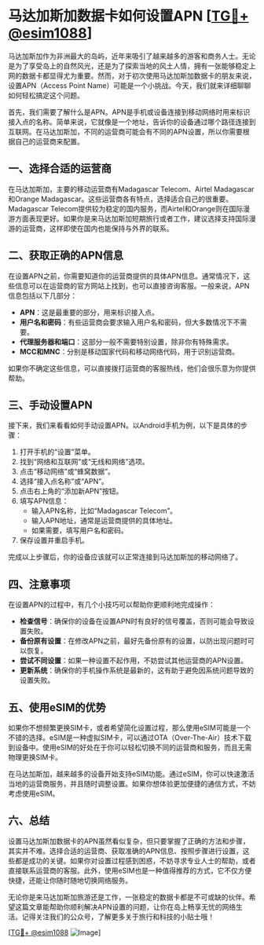 # 马达加斯加数据卡如何设置APN [[TG💪+ @esim1088](https://t.me/s/esim1088)]

马达加斯加作为非洲最大的岛屿，近年来吸引了越来越多的游客和商务人士。无论是为了享受岛上的自然风光，还是为了探索当地的风土人情，拥有一张能够稳定上网的数据卡都显得尤为重要。然而，对于初次使用马达加斯加数据卡的朋友来说，设置APN（Access Point Name）可能是一个小挑战。今天，我们就来详细聊聊如何轻松搞定这个问题。

首先，我们需要了解什么是APN。APN是手机或设备连接到移动网络时用来标识接入点的名称。简单来说，它就像是一个地址，告诉你的设备通过哪个路径连接到互联网。在马达加斯加，不同的运营商可能会有不同的APN设置，所以你需要根据自己的运营商来配置。

## 一、选择合适的运营商

在马达加斯加，主要的移动运营商有Madagascar Telecom、Airtel Madagascar和Orange Madagascar。这些运营商各有特点，选择适合自己的很重要。Madagascar Telecom提供较为稳定的国内服务，而Airtel和Orange则在国际漫游方面表现更好。如果你是来马达加斯加短期旅行或者工作，建议选择支持国际漫游的运营商，这样即使在国内也能保持与外界的联系。

## 二、获取正确的APN信息

在设置APN之前，你需要知道你的运营商提供的具体APN信息。通常情况下，这些信息可以在运营商的官方网站上找到，也可以直接咨询客服。一般来说，APN信息包括以下几部分：

- **APN**：这是最重要的部分，用来标识接入点。
- **用户名和密码**：有些运营商会要求输入用户名和密码，但大多数情况下不需要。
- **代理服务器和端口**：这部分一般不需要特别设置，除非你有特殊需求。
- **MCC和MNC**：分别是移动国家代码和移动网络代码，用于识别运营商。

如果你不确定这些信息，可以直接拨打运营商的客服热线，他们会很乐意为你提供帮助。

## 三、手动设置APN

接下来，我们来看看如何手动设置APN。以Android手机为例，以下是具体的步骤：

1. 打开手机的“设置”菜单。
2. 找到“网络和互联网”或“无线和网络”选项。
3. 点击“移动网络”或“蜂窝数据”。
4. 选择“接入点名称”或“APN”。
5. 点击右上角的“添加新APN”按钮。
6. 填写APN信息：
   - 输入APN名称，比如“Madagascar Telecom”。
   - 输入APN地址，通常是运营商提供的具体地址。
   - 如果需要，填写用户名和密码。
7. 保存设置并重启手机。

完成以上步骤后，你的设备应该就可以正常连接到马达加斯加的移动网络了。

## 四、注意事项

在设置APN的过程中，有几个小技巧可以帮助你更顺利地完成操作：

- **检查信号**：确保你的设备在设置APN时有良好的信号覆盖，否则可能会导致设置失败。
- **备份原有设置**：在修改APN之前，最好先备份原有的设置，以防出现问题时可以恢复。
- **尝试不同设置**：如果一种设置不起作用，不妨尝试其他运营商的APN设置。
- **更新系统**：确保你的手机操作系统是最新的，这有助于避免因系统问题导致的设置失败。

## 五、使用eSIM的优势

如果你不想频繁更换SIM卡，或者希望简化设置过程，那么使用eSIM可能是一个不错的选择。eSIM是一种虚拟SIM卡，可以通过OTA（Over-The-Air）技术下载到设备中。使用eSIM的好处在于你可以轻松切换不同的运营商和服务，而且无需物理更换SIM卡。

在马达加斯加，越来越多的设备开始支持eSIM功能。通过eSIM，你可以快速激活当地的运营商服务，并且随时调整设置。如果你想体验更加便捷的通信方式，不妨考虑使用eSIM。

## 六、总结

设置马达加斯加数据卡的APN虽然看似复杂，但只要掌握了正确的方法和步骤，其实并不难。选择合适的运营商、获取准确的APN信息、按照步骤进行设置，这些都是成功的关键。如果你对设置过程感到困惑，不妨寻求专业人士的帮助，或者直接联系运营商的客服。此外，使用eSIM也是一种值得推荐的方式，它不仅方便快捷，还能让你随时随地切换网络服务。

无论你是来马达加斯加旅游还是工作，一张稳定的数据卡都是不可或缺的伙伴。希望这篇文章能帮助你顺利解决APN设置的问题，让你在岛上畅享无忧的网络生活。记得关注我们的公众号，了解更多关于旅行和科技的小贴士哦！

[[TG💪+ @esim1088](https://t.me/s/esim1088) ![Image](https://i.postimg.cc/4NQfJmqS/Snipaste-2025-05-13-00-14-12.png)]